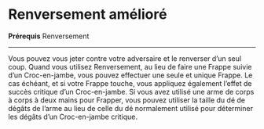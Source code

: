 # Renversement amélioré

<p><strong>Prérequis</strong> Renversement</p>
<hr>
<p>Vous pouvez vous jeter contre votre adversaire et le renverser d’un seul coup. Quand vous utilisez Renversement, au lieu de faire une Frappe suivie d’un Croc-en-jambe, vous pouvez effectuer une seule et unique Frappe. Le cas échéant, et si votre Frappe touche, vous appliquez également l’effet de succès critique d’un Croc-en-jambe. Si vous avez utilisé une arme de corps à corps à deux mains pour Frapper, vous pouvez utiliser la taille du dé de dégâts de l’arme au lieu de celle du dé normalement utilisé pour déterminer les dégâts d’un Croc-en-jambe critique.</p>